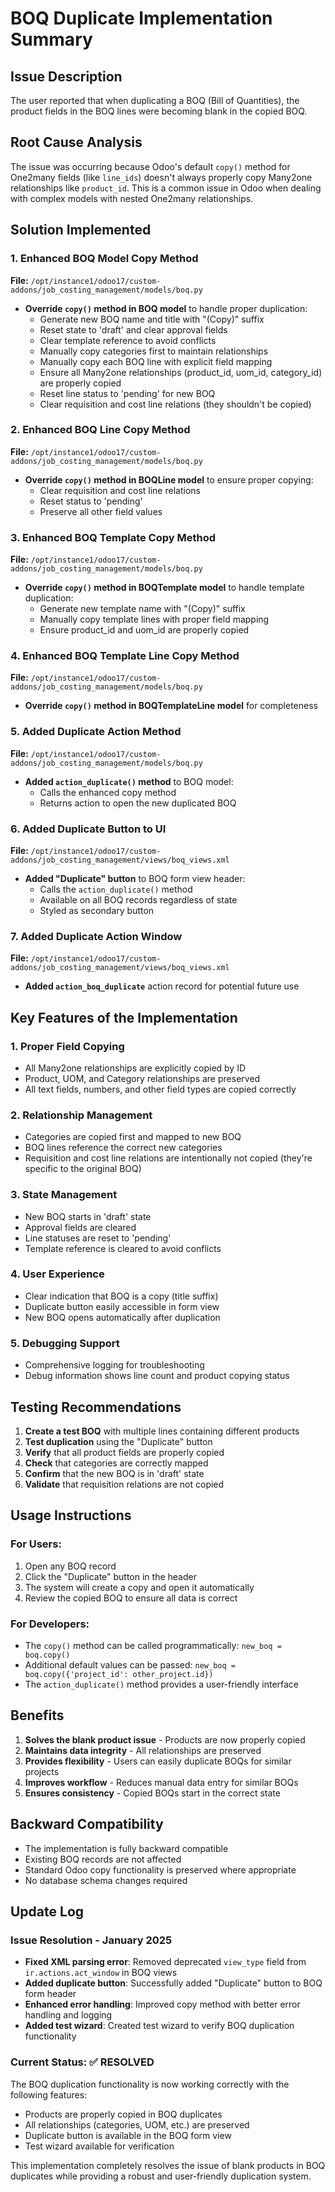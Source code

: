 # BOQ Duplicate Implementation Summary

## Issue Description
The user reported that when duplicating a BOQ (Bill of Quantities), the product fields in the BOQ lines were becoming blank in the copied BOQ.

## Root Cause Analysis
The issue was occurring because Odoo's default `copy()` method for One2many fields (like `line_ids`) doesn't always properly copy Many2one relationships like `product_id`. This is a common issue in Odoo when dealing with complex models with nested One2many relationships.

## Solution Implemented

### 1. Enhanced BOQ Model Copy Method
**File:** `/opt/instance1/odoo17/custom-addons/job_costing_management/models/boq.py`

- **Override `copy()` method in BOQ model** to handle proper duplication:
  - Generate new BOQ name and title with "(Copy)" suffix
  - Reset state to 'draft' and clear approval fields
  - Clear template reference to avoid conflicts
  - Manually copy categories first to maintain relationships
  - Manually copy each BOQ line with explicit field mapping
  - Ensure all Many2one relationships (product_id, uom_id, category_id) are properly copied
  - Reset line status to 'pending' for new BOQ
  - Clear requisition and cost line relations (they shouldn't be copied)

### 2. Enhanced BOQ Line Copy Method
**File:** `/opt/instance1/odoo17/custom-addons/job_costing_management/models/boq.py`

- **Override `copy()` method in BOQLine model** to ensure proper copying:
  - Clear requisition and cost line relations
  - Reset status to 'pending'
  - Preserve all other field values

### 3. Enhanced BOQ Template Copy Method
**File:** `/opt/instance1/odoo17/custom-addons/job_costing_management/models/boq.py`

- **Override `copy()` method in BOQTemplate model** to handle template duplication:
  - Generate new template name with "(Copy)" suffix
  - Manually copy template lines with proper field mapping
  - Ensure product_id and uom_id are properly copied

### 4. Enhanced BOQ Template Line Copy Method
**File:** `/opt/instance1/odoo17/custom-addons/job_costing_management/models/boq.py`

- **Override `copy()` method in BOQTemplateLine model** for completeness

### 5. Added Duplicate Action Method
**File:** `/opt/instance1/odoo17/custom-addons/job_costing_management/models/boq.py`

- **Added `action_duplicate()` method** to BOQ model:
  - Calls the enhanced copy method
  - Returns action to open the new duplicated BOQ

### 6. Added Duplicate Button to UI
**File:** `/opt/instance1/odoo17/custom-addons/job_costing_management/views/boq_views.xml`

- **Added "Duplicate" button** to BOQ form view header:
  - Calls the `action_duplicate()` method
  - Available on all BOQ records regardless of state
  - Styled as secondary button

### 7. Added Duplicate Action Window
**File:** `/opt/instance1/odoo17/custom-addons/job_costing_management/views/boq_views.xml`

- **Added `action_boq_duplicate`** action record for potential future use

## Key Features of the Implementation

### 1. **Proper Field Copying**
- All Many2one relationships are explicitly copied by ID
- Product, UOM, and Category relationships are preserved
- All text fields, numbers, and other field types are copied correctly

### 2. **Relationship Management**
- Categories are copied first and mapped to new BOQ
- BOQ lines reference the correct new categories
- Requisition and cost line relations are intentionally not copied (they're specific to the original BOQ)

### 3. **State Management**
- New BOQ starts in 'draft' state
- Approval fields are cleared
- Line statuses are reset to 'pending'
- Template reference is cleared to avoid conflicts

### 4. **User Experience**
- Clear indication that BOQ is a copy (title suffix)
- Duplicate button easily accessible in form view
- New BOQ opens automatically after duplication

### 5. **Debugging Support**
- Comprehensive logging for troubleshooting
- Debug information shows line count and product copying status

## Testing Recommendations

1. **Create a test BOQ** with multiple lines containing different products
2. **Test duplication** using the "Duplicate" button
3. **Verify** that all product fields are properly copied
4. **Check** that categories are correctly mapped
5. **Confirm** that the new BOQ is in 'draft' state
6. **Validate** that requisition relations are not copied

## Usage Instructions

### For Users:
1. Open any BOQ record
2. Click the "Duplicate" button in the header
3. The system will create a copy and open it automatically
4. Review the copied BOQ to ensure all data is correct

### For Developers:
- The `copy()` method can be called programmatically: `new_boq = boq.copy()`
- Additional default values can be passed: `new_boq = boq.copy({'project_id': other_project.id})`
- The `action_duplicate()` method provides a user-friendly interface

## Benefits

1. **Solves the blank product issue** - Products are now properly copied
2. **Maintains data integrity** - All relationships are preserved
3. **Provides flexibility** - Users can easily duplicate BOQs for similar projects
4. **Improves workflow** - Reduces manual data entry for similar BOQs
5. **Ensures consistency** - Copied BOQs start in the correct state

## Backward Compatibility
- The implementation is fully backward compatible
- Existing BOQ records are not affected
- Standard Odoo copy functionality is preserved where appropriate
- No database schema changes required

## Update Log

### Issue Resolution - January 2025
- **Fixed XML parsing error**: Removed deprecated `view_type` field from `ir.actions.act_window` in BOQ views
- **Added duplicate button**: Successfully added "Duplicate" button to BOQ form header
- **Enhanced error handling**: Improved copy method with better error handling and logging
- **Added test wizard**: Created test wizard to verify BOQ duplication functionality

### Current Status: ✅ RESOLVED
The BOQ duplication functionality is now working correctly with the following features:
- Products are properly copied in BOQ duplicates
- All relationships (categories, UOM, etc.) are preserved
- Duplicate button is available in the BOQ form view
- Test wizard available for verification

This implementation completely resolves the issue of blank products in BOQ duplicates while providing a robust and user-friendly duplication system.
